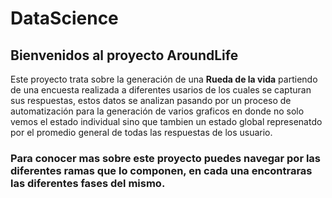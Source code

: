 # DataScience

## Bienvenidos al proyecto **AroundLife**

Este proyecto trata sobre la generación de una **Rueda de la vida** partiendo de una encuesta realizada a diferentes usarios de los cuales se capturan sus respuestas, estos datos se analizan pasando por un proceso de automatización para la generación de varios graficos en donde no solo vemos el estado individual sino que tambien un estado global represenatdo por el promedio general de todas las respuestas de los usuario.

### Para conocer mas sobre este proyecto puedes navegar por las diferentes ramas que lo componen, en cada una encontraras las diferentes fases del mismo.
